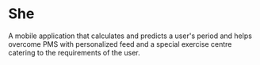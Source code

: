 # She
A mobile application that calculates and predicts a user's period and helps overcome PMS with personalized feed and a special exercise centre catering to the requirements of the user.
